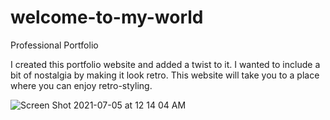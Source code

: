 # welcome-to-my-world
Professional Portfolio

I created this portfolio website and added a twist to it. I wanted to include a bit of nostalgia by making it look retro. This website will take you to a place where you can 
enjoy retro-styling. 

![Screen Shot 2021-07-05 at 12 14 04 AM](https://user-images.githubusercontent.com/85512241/124417282-ccd5ee00-dd26-11eb-9ceb-b814ea4a03e2.png)

